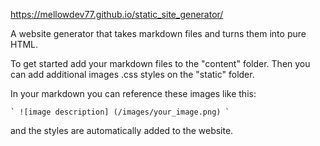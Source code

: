 https://mellowdev77.github.io/static_site_generator/

A website generator that takes markdown files and turns them into pure HTML.

To get started add your markdown files to the "content" folder. Then you can add additional images .css styles on the "static" folder.

In your markdown you can reference these images like this:

    ` ![image description] (/images/your_image.png) `

and the styles are automatically added to the website.

